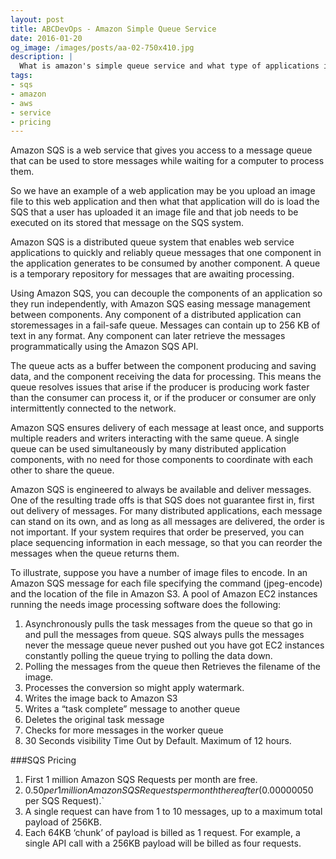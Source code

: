 ```yaml
---
layout: post
title: ABCDevOps - Amazon Simple Queue Service 
date: 2016-01-20
og_image: /images/posts/aa-02-750x410.jpg
description: |
  What is amazon's simple queue service and what type of applications it can be applied on?
tags:
- sqs
- amazon
- aws
- service
- pricing
---
```


Amazon SQS is a web service that gives you access to a message queue that can be used to store messages while waiting for a computer to process them.
<!--more-->

So we have an example of a web application may be you upload an image file to this web application and then what that application will do is load the SQS that a user has uploaded it an image file and that job needs to be executed on its stored that message on the SQS system.

Amazon SQS is a distributed queue system that enables web service applications to quickly and reliably queue messages that one component in the application generates to be consumed by another component. A queue is a temporary repository for messages that are awaiting processing.

Using Amazon SQS, you can decouple the components of an application so they run independently, with Amazon SQS easing message management between components. Any component of a distributed application can storemessages in a fail-safe queue. Messages can contain up to 256 KB of text in any format. Any component can later retrieve the messages programmatically using the Amazon SQS API.

The queue acts as a buffer between the component producing and saving data, and the component receiving the data for processing. This means the queue resolves issues that arise if the producer is producing work faster than the consumer can process it, or if the producer or consumer are only intermittently connected to the network.

Amazon SQS ensures delivery of each message at least once, and supports multiple readers and writers interacting with the same queue. A single queue can be used simultaneously by many distributed application components, with no need for those components to coordinate with each other to share the queue.

Amazon SQS is engineered to always be available and deliver messages. One of the resulting trade offs is that SQS does not guarantee first in, first out delivery of messages. For many distributed applications, each message can stand on its own, and as long as all messages are delivered, the order is not important. If your system requires that order be preserved, you can place sequencing information in each message, so that you can reorder the messages when the queue returns them.

To illustrate, suppose you have a number of image files to encode. In an Amazon SQS message for each file specifying the command (jpeg-encode) and the location of the file in Amazon S3. A pool of Amazon EC2 instances running the needs image processing software does the following:

1. Asynchronously pulls the task messages from the queue so that go in and pull the messages from queue. SQS always pulls the messages never the message queue never pushed out you have got EC2 instances constantly polling the queue trying to polling the data down.
2. Polling the messages from the queue then Retrieves the filename of the image.
3. Processes the conversion so might apply watermark.
4. Writes the image back to Amazon S3
5. Writes a “task complete” message to another queue
6. Deletes the original task message
7. Checks for more messages in the worker queue
8. 30 Seconds visibility Time Out by Default. Maximum of 12 hours.

###SQS Pricing

1. First 1 million Amazon SQS Requests per month are free.
2. $0.50 per 1 million Amazon SQS Requests per month thereafter ($0.00000050 per SQS Request).`
3. A single request can have from 1 to 10 messages, up to a maximum total payload of 256KB.
4. Each 64KB ‘chunk’ of payload is billed as 1 request. For example, a single API call with a 256KB payload will be billed as four requests.